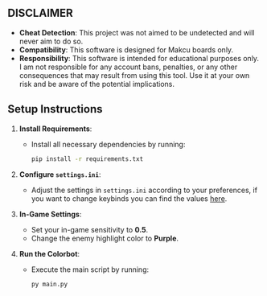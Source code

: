 

## DISCLAIMER

- **Cheat Detection**: This project was not aimed to be undetected and will never aim to do so.
- **Compatibility**: This software is designed for Makcu boards only.
- **Responsibility**: This software is intended for educational purposes only. I am not responsible for any account bans, penalties, or any other consequences that may result from using this tool. Use it at your own risk and be aware of the potential implications.

## Setup Instructions

1. **Install Requirements**:
   - Install all necessary dependencies by running:
     ```bash
     pip install -r requirements.txt
     ```

2. **Configure `settings.ini`**:
   - Adjust the settings in `settings.ini` according to your preferences, if you want to change keybinds you can find the values [here](https://learn.microsoft.com/windows/win32/inputdev/virtual-key-codes).

3. **In-Game Settings**:
   - Set your in-game sensitivity to **0.5**.
   - Change the enemy highlight color to **Purple**.
     
4. **Run the Colorbot**:
   - Execute the main script by running:
     ```bash
     py main.py
     ```
